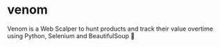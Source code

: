# venom

Venom is a Web Scalper to hunt products and track
their value overtime using Python, Selenium and BeautifulSoup 🍜
